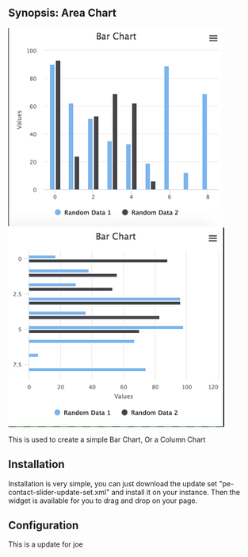 ## Synopsis: Area Chart

![](../../images/pe-bar-chart.png)
![](../../images/pe-column-chart.png)

This is used to create a simple Bar Chart, Or a Column Chart

## Installation

Installation is very simple, you can just download the update set "pe-contact-slider-update-set.xml" and install it on your instance. Then the widget is available for you to drag and drop on your page.

## Configuration

This is a update for joe
